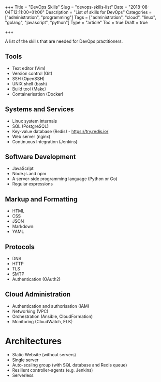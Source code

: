 +++
Title = "DevOps Skills"
Slug = "devops-skills-list"
Date = "2018-08-04T12:11:00+01:00"
Description = "List of skills for DevOps"
Categories = ["administration", "programming"]
Tags = ["administration", "cloud", "linux", "golang", "javascript", "python"]
Type = "article"
Toc = true
Draft = true

+++

A list of the skills that are needed for DevOps practitioners.

<!--more-->

## Tools

- Text editor (Vim)
- Version control (Git)
- SSH (OpenSSH)
- UNIX shell (bash)
- Build tool (Make)
- Containerisation (Docker)

## Systems and Services

- Linux system internals
- SQL (PostgreSQL)
- Key-value database (Redis) - https://try.redis.io/
- Web server (nginx)
- Continuous Integration (Jenkins)

## Software Development

- JavaScript
- Node.js and npm
- A server-side programming language (Python or Go)
- Regular expressions

## Markup and Formatting

- HTML
- CSS
- JSON
- Markdown
- YAML

## Protocols

- DNS
- HTTP
- TLS
- SMTP
- Authentication (OAuth2)

## Cloud Administration

- Authentication and authorisation (IAM)
- Networking (VPC)
- Orchestration (Ansible, CloudFormation)
- Monitoring (CloudWatch, ELK)

# Architectures

- Static Website (without servers)
- Single server
- Auto-scaling group (with SQL database and Redis queue)
- Resilient controller-agents (e.g. Jenkins)
- Serverless
